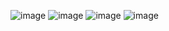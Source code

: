 
![image](https://github.com/user-attachments/assets/fdc27101-a3b7-47e0-b363-bc5ec8f4e595)
![image](https://github.com/user-attachments/assets/18e7af6e-2f75-4e4e-93c0-5da4a329c61d)
![image](https://github.com/user-attachments/assets/75a3ff2d-615e-4adf-b5cb-961fad382f22)
![image](https://github.com/user-attachments/assets/ff59139c-787c-42d8-b4ea-e266c6d905a9)
